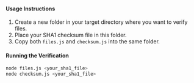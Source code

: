 #### Usage Instructions

1. Create a new folder in your target directory where you want to verify files.
2. Place your SHA1 checksum file in this folder.
3. Copy both `files.js` and `checksum.js` into the same folder.

#### Running the Verification

```bash
node files.js <your_sha1_file>
node checksum.js <your_sha1_file>
```
